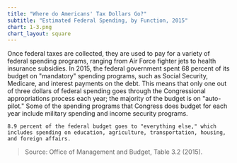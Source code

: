 ```yaml
---
title: "Where do Americans' Tax Dollars Go?"
subtitle: "Estimated Federal Spending, by Function, 2015"
chart: 1-3.png
chart_layout: square
---
```

Once federal taxes are collected, they are used to pay for a variety of federal spending programs, ranging from Air Force fighter jets to health insurance subsidies. In 2015, the federal government spent 68 percent of its budget on "mandatory" spending programs, such as Social Security, Medicare, and interest payments on the debt. This means that only one out of three dollars of federal spending goes through the Congressional appropriations process each year; the majority of the budget is on "auto-pilot." Some of the spending programs that Congress does budget for each year include military spending and income security programs.						

```
8.9 percent of the federal budget goes to "everything else," which includes spending on education, agriculture, transportation, housing, and foreign affairs.						
```

> Source: Office of Management and Budget, Table 3.2 (2015).
